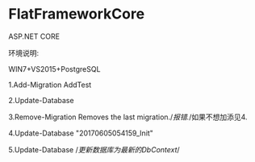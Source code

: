# FlatFrameworkCore
ASP.NET CORE

 环境说明:
 
WIN7+VS2015+PostgreSQL

1.Add-Migration AddTest

2.Update-Database

3.Remove-Migration            Removes the last migration./*报错.*/如果不想加添见4.

4.Update-Database "20170605054159_Init"

5.Update-Database /*更新数据库为最新的DbContext*/

